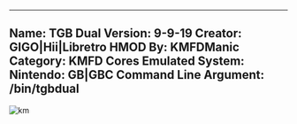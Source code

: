 -----------------------
Name: TGB Dual
Version: 9-9-19
Creator: GIGO|Hii|Libretro
HMOD By: KMFDManic
Category: KMFD Cores
Emulated System: Nintendo: GB|GBC
Command Line Argument: /bin/tgbdual
-----------------------
![km](https://i.imgur.com/xZsgrsU.png)
